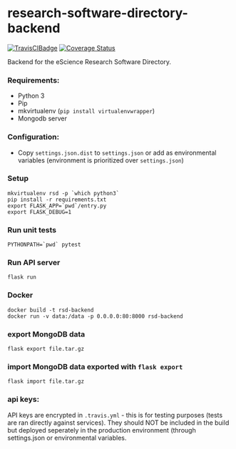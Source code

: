 # research-software-directory-backend
[![TravisCIBadge](https://travis-ci.org/NLeSC/research-software-directory-backend.svg?branch=master)](https://travis-ci.org/NLeSC/research-software-directory-backend)
[![Coverage Status](https://coveralls.io/repos/github/NLeSC/research-software-directory-backend/badge.svg)](https://coveralls.io/github/NLeSC/research-software-directory-backend)

Backend for the eScience Research Software Directory.
### Requirements:
- Python 3
- Pip
- mkvirtualenv (`pip install virtualenvwrapper`)
- Mongodb server

### Configuration:
- Copy `settings.json.dist` to `settings.json` or add as environmental variables
  (environment is prioritized over `settings.json`)

### Setup
```
mkvirtualenv rsd -p `which python3`
pip install -r requirements.txt
export FLASK_APP=`pwd`/entry.py
export FLASK_DEBUG=1
```
### Run unit tests
```
PYTHONPATH=`pwd` pytest
```
### Run API server
```
flask run
```
### Docker
```
docker build -t rsd-backend
docker run -v data:/data -p 0.0.0.0:80:8000 rsd-backend
```

### export MongoDB data
```
flask export file.tar.gz
```

### import MongoDB data exported with `flask export`
```
flask import file.tar.gz
```

### api keys:
API keys are encrypted in `.travis.yml` - this is for testing purposes (tests are ran directly against
services). They should NOT be included in the build but deployed seperately in the production environment
(through settings.json or environmental variables.